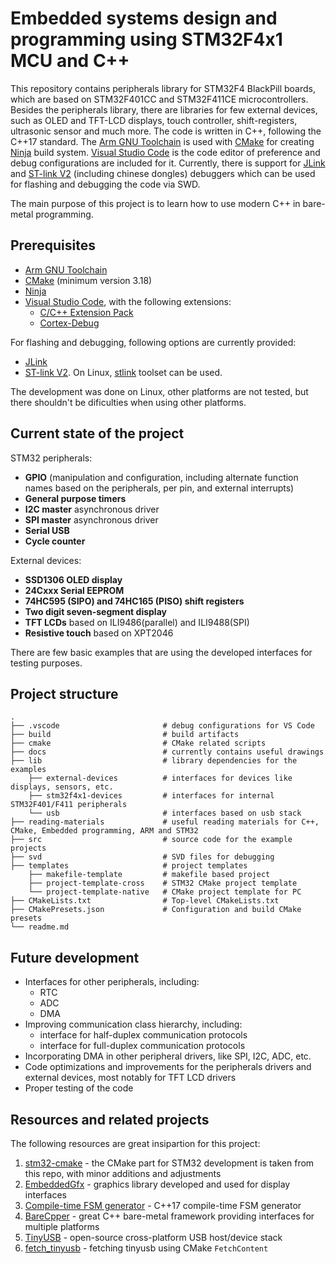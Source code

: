 # Embedded systems design and programming using STM32F4x1 MCU and C++

This repository contains peripherals library for STM32F4 BlackPill boards, which are based on STM32F401CC and STM32F411CE microcontrollers.
Besides the peripherals library, there are libraries for few external devices, such as OLED and TFT-LCD displays, touch controller, shift-registers, ultrasonic sensor and much more.
The code is written in C++, following the C++17 standard. The [Arm GNU Toolchain](https://developer.arm.com/Tools%20and%20Software/GNU%20Toolchain) is used with [CMake](https://cmake.org/) for creating [Ninja](https://ninja-build.org/) build system.
[Visual Studio Code](https://code.visualstudio.com/) is the code editor of preference and debug configurations are included for it.
Currently, there is support for [JLink](https://www.segger.com/downloads/jlink/) and [ST-link V2](https://www.st.com/en/development-tools/st-link-v2.html) (including chinese dongles) debuggers which can be used for flashing and debugging the code via SWD.

The main purpose of this project is to learn how to use modern C++ in bare-metal programming.

## Prerequisites

- [Arm GNU Toolchain](https://developer.arm.com/Tools%20and%20Software/GNU%20Toolchain)
- [CMake](https://cmake.org/) (minimum version 3.18)
- [Ninja](https://ninja-build.org/)
- [Visual Studio Code](https://code.visualstudio.com/), with the following extensions:
  - [C/C++ Extension Pack](https://marketplace.visualstudio.com/items?itemName=ms-vscode.cpptools-extension-pack)
  - [Cortex-Debug](https://marketplace.visualstudio.com/items?itemName=marus25.cortex-debug)

For flashing and debugging, following options are currently provided:
- [JLink](https://www.segger.com/downloads/jlink/)
- [ST-link V2](https://www.st.com/en/development-tools/st-link-v2.html). On Linux, [stlink](https://github.com/stlink-org/stlink) toolset can be used.

The development was done on Linux, other platforms are not tested, but there shouldn't be dificulties when using other platforms.

## Current state of the project

STM32 peripherals:
- **GPIO** (manipulation and configuration, including alternate function names based on the peripherals, per pin, and external interrupts)
- **General purpose timers**
- **I2C master** asynchronous driver
- **SPI master** asynchronous driver
- **Serial USB**
- **Cycle counter**

External devices:
- **SSD1306 OLED display**
- **24Cxxx Serial EEPROM**
- **74HC595 (SIPO) and 74HC165 (PISO) shift registers**
- **Two digit seven-segment display**
- **TFT LCDs** based on ILI9486(parallel) and ILI9488(SPI)
- **Resistive touch** based on XPT2046

There are few basic examples that are using the developed interfaces for testing purposes.

## Project structure

```
.
├── .vscode                       # debug configurations for VS Code
├── build                         # build artifacts
├── cmake                         # CMake related scripts
├── docs                          # currently contains useful drawings
├── lib                           # library dependencies for the examples
    ├── external-devices          # interfaces for devices like displays, sensors, etc.
    ├── stm32f4x1-devices         # interfaces for internal STM32F401/F411 peripherals
    └── usb                       # interfaces based on usb stack
├── reading-materials             # useful reading materials for C++, CMake, Embedded programming, ARM and STM32
├── src                           # source code for the example projects
├── svd                           # SVD files for debugging
├── templates                     # project templates
    ├── makefile-template         # makefile based project
    ├── project-template-cross    # STM32 CMake project template
    └── project-template-native   # CMake project template for PC
├── CMakeLists.txt                # Top-level CMakeLists.txt
├── CMakePresets.json             # Configuration and build CMake presets 
└── readme.md

```

## Future development

- Interfaces for other peripherals, including:
  - RTC
  - ADC
  - DMA
- Improving communication class hierarchy, including:
  - interface for half-duplex communication protocols
  - interface for full-duplex communication protocols
- Incorporating DMA in other peripheral drivers, like SPI, I2C, ADC, etc.
- Code optimizations and improvements for the peripherals drivers and external devices, most notably for TFT LCD drivers
- Proper testing of the code

## Resources and related projects

The following resources are great insipartion for this project:

1. [stm32-cmake](https://github.com/ObKo/stm32-cmake) - the CMake part for STM32 development is taken from this repo, with minor additions and adjustments
2. [EmbeddedGfx](https://github.com/nikodinovska/EmbeddedGfx) - graphics library developed and used for display interfaces
3. [Compile-time FSM generator](https://github.com/BojanSof/FSM-Generator) - C++17 compile-time FSM generator
4. [BareCpper](https://github.com/BareCpper/BareCpper) - great C++ bare-metal framework providing interfaces for multiple platforms
5. [TinyUSB](https://github.com/hathach/tinyusb) - open-source cross-platform USB host/device stack
6. [fetch_tinyusb](https://github.com/CMakePackageRegistry/fetch_tinyusb) - fetching tinyusb using CMake `FetchContent`